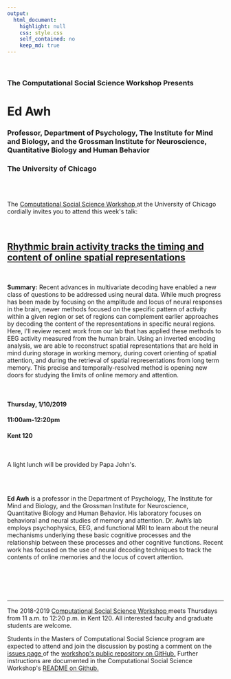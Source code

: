```yaml
---
output:
  html_document:
    highlight: null
    css: style.css
    self_contained: no
    keep_md: true
---
```






<br>

<h3 class=pfblock-header> The Computational Social Science Workshop Presents </h3>

<h1 class=pfblock-header3> Ed Awh </h1>
<h3 class=pfblock-header3> Professor, Department of Psychology, The Institute for Mind and Biology, and the Grossman Institute for Neuroscience, Quantitative Biology and Human Behavior </h3>
<h3 class=pfblock-header3> The University of Chicago </h3>

<br><br>



<p class=pfblock-header3>The <a href="https://macss.uchicago.edu/content/computation-workshop"> Computational Social Science Workshop </a> at the University of Chicago cordially invites you to attend this week's talk:</p>

<br>

<div class=pfblock-header3>
<h2 class=pfblock-header>
  <a href="https://github.com/uchicago-computation-workshop/ed_awh/blob/master/rhythmic_brain_activity.pdf""> Rhythmic brain activity tracks the timing and content of online spatial representations </a>
</h2>

<br>
</div>

<p class=footertext2>

**Summary:** Recent advances in multivariate decoding have enabled a new class of questions to be addressed using neural data. While much progress has been made by focusing on the amplitude and locus of neural responses in the brain, newer methods focused on the specific pattern of activity within a given region or set of regions can complement earlier approaches by decoding the content of the representations in specific neural regions. Here, I'll review recent work from our lab that has applied these methods to EEG activity measured from the human brain. Using an inverted encoding analysis, we are able to reconstruct spatial representations that are held in mind during storage in working memory, during covert orienting of spatial attention, and during the retrieval of spatial representations from long term memory. This precise and temporally-resolved method is opening new doors for studying the limits of online memory and attention.  

</p>

<br>



<h4 class=pfblock-header3> Thursday, 1/10/2019 </h4>
<h4 class=pfblock-header3> 11:00am-12:20pm </h4>
<h4 class=pfblock-header3> Kent 120 </h4>

<br>

<p class=pfblock-header3>A light lunch will be provided by Papa John's.</p>

<br><br>

<p class=footertext2>

**Ed Awh** is a professor in the Department of Psychology, The Institute for Mind and Biology, and the Grossman Institute for Neuroscience, Quantitative Biology and Human Behavior. His laboratory focuses on behavioral and neural studies of memory and attention. Dr. Awh’s lab employs psychophysics, EEG, and functional MRI to learn about the neural mechanisms underlying these basic cognitive processes and the relationship between these processes and other cognitive functions. Recent work has focused on the use of neural decoding techniques to track the contents of online memories and the locus of covert attention.
</p>

<br>



<br><br>


---

<p class=footertext> The 2018-2019 <a href="https://macss.uchicago.edu/content/computation-workshop"> Computational Social Science Workshop </a> meets Thursdays from 11 a.m. to 12:20 p.m. in Kent 120. All interested faculty and graduate students are welcome.</p>

<p class=footertext>Students in the Masters of Computational Social Science program are expected to attend and join the discussion by posting a comment on the <a href="https://github.com/uchicago-computation-workshop/ed_awh/issues"> issues page </a> of the <a href="https://github.com/uchicago-computation-workshop/ed_awh"> workshop's public repository on GitHub.</a> Further instructions are documented in the Computational Social Science Workshop's <a href="https://github.com/uchicago-computation-workshop/README"> README on Github.</a></p>
